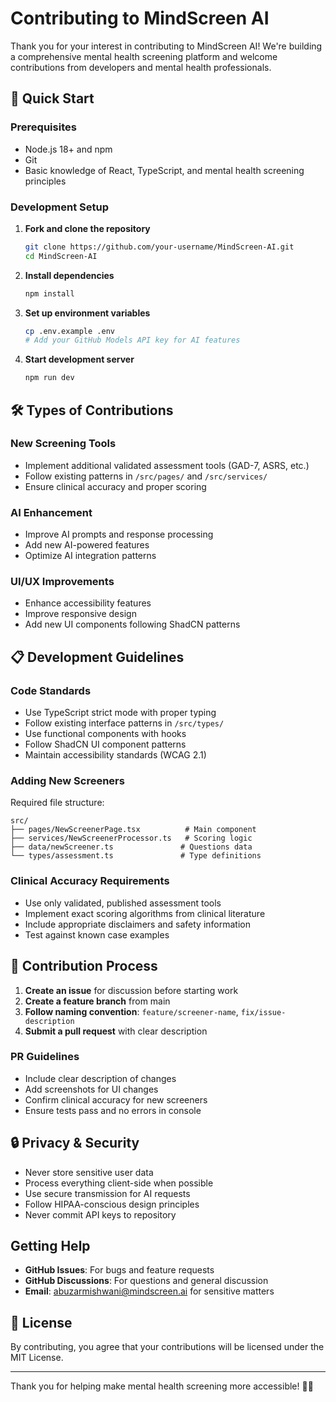 # Contributing to MindScreen AI

Thank you for your interest in contributing to MindScreen AI! We're building a comprehensive mental health screening platform and welcome contributions from developers and mental health professionals.

## 🚀 Quick Start

### Prerequisites
- Node.js 18+ and npm
- Git
- Basic knowledge of React, TypeScript, and mental health screening principles

### Development Setup

1. **Fork and clone the repository**
   ```bash
   git clone https://github.com/your-username/MindScreen-AI.git
   cd MindScreen-AI
   ```

2. **Install dependencies**
   ```bash
   npm install
   ```

3. **Set up environment variables**
   ```bash
   cp .env.example .env
   # Add your GitHub Models API key for AI features
   ```

4. **Start development server**
   ```bash
   npm run dev
   ```

## 🛠 Types of Contributions

### New Screening Tools
- Implement additional validated assessment tools (GAD-7, ASRS, etc.)
- Follow existing patterns in `/src/pages/` and `/src/services/`
- Ensure clinical accuracy and proper scoring

### AI Enhancement
- Improve AI prompts and response processing
- Add new AI-powered features
- Optimize AI integration patterns

### UI/UX Improvements
- Enhance accessibility features
- Improve responsive design
- Add new UI components following ShadCN patterns

## 📋 Development Guidelines

### Code Standards
- Use TypeScript strict mode with proper typing
- Follow existing interface patterns in `/src/types/`
- Use functional components with hooks
- Follow ShadCN UI component patterns
- Maintain accessibility standards (WCAG 2.1)

### Adding New Screeners

Required file structure:
```
src/
├── pages/NewScreenerPage.tsx          # Main component
├── services/NewScreenerProcessor.ts   # Scoring logic
├── data/newScreener.ts               # Questions data
└── types/assessment.ts               # Type definitions
```

### Clinical Accuracy Requirements
- Use only validated, published assessment tools
- Implement exact scoring algorithms from clinical literature
- Include appropriate disclaimers and safety information
- Test against known case examples

## 🚦 Contribution Process

1. **Create an issue** for discussion before starting work
2. **Create a feature branch** from main
3. **Follow naming convention**: `feature/screener-name`, `fix/issue-description`
4. **Submit a pull request** with clear description

### PR Guidelines
- Include clear description of changes
- Add screenshots for UI changes
- Confirm clinical accuracy for new screeners
- Ensure tests pass and no errors in console

## 🔒 Privacy & Security

- Never store sensitive user data
- Process everything client-side when possible
- Use secure transmission for AI requests
- Follow HIPAA-conscious design principles
- Never commit API keys to repository

##  Getting Help

- **GitHub Issues**: For bugs and feature requests
- **GitHub Discussions**: For questions and general discussion
- **Email**: abuzarmishwani@mindscreen.ai for sensitive matters

## 📄 License

By contributing, you agree that your contributions will be licensed under the MIT License.

---

Thank you for helping make mental health screening more accessible! 🧠💙
